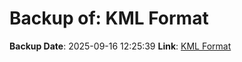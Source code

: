# Backup of: KML Format

**Backup Date**: 2025-09-16 12:25:39
**Link**: [KML Format](https://przemienniki.net/export/przemienniki.kml)
